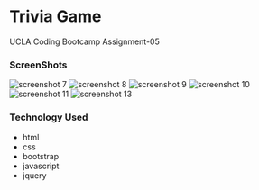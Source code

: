 # Trivia Game
UCLA Coding Bootcamp Assignment-05
### ScreenShots
![screenshot 7](https://user-images.githubusercontent.com/40690696/46130093-4131e900-c1ed-11e8-898f-fa2344bbe2d1.png)
![screenshot 8](https://user-images.githubusercontent.com/40690696/46130098-455e0680-c1ed-11e8-85a5-90ad54dc2eab.png)
![screenshot 9](https://user-images.githubusercontent.com/40690696/46130105-4858f700-c1ed-11e8-9b80-0db54f29ea70.png)
![screenshot 10](https://user-images.githubusercontent.com/40690696/46130106-4c851480-c1ed-11e8-9f25-ff3b59750521.png)
![screenshot 11](https://user-images.githubusercontent.com/40690696/46130121-560e7c80-c1ed-11e8-88eb-25f86b5b0c84.png)
![screenshot 13](https://user-images.githubusercontent.com/40690696/46130131-5ad33080-c1ed-11e8-8e39-1fa76154f7fd.png)
### Technology Used
* html
* css
* bootstrap
* javascript
* jquery
